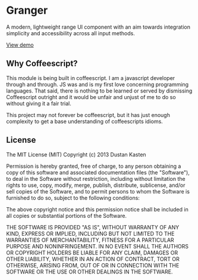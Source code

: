 # Granger

A modern, lightweight range UI component with an aim towards integration
simplicity and accessibility across all input methods.

[View demo](http://iamdustan.github.com/granger)

## Why Coffeescript?

This module is being built in coffeescript. I am a javascript developer
through and through. JS was and is my first love concerning programming
languages. That said, there is nothing to be learned or served by
dismissing Coffeescript outright and it would be unfair and unjust of me
to do so without giving it a fair trial.

This project may not forever be coffeescript, but it has just enough
complexity to get a base understanding of coffeescripts idioms.

## License

The MIT License (MIT)
Copyright (c) 2013 Dustan Kasten

Permission is hereby granted, free of charge, to any person obtaining a
copy of this software and associated documentation files (the
"Software"), to deal in the Software without restriction, including
without limitation the rights to use, copy, modify, merge, publish,
distribute, sublicense, and/or sell copies of the Software, and to
permit persons to whom the Software is furnished to do so, subject to
the following conditions:

The above copyright notice and this permission notice shall be included
in all copies or substantial portions of the Software.

THE SOFTWARE IS PROVIDED "AS IS", WITHOUT WARRANTY OF ANY KIND, EXPRESS
OR IMPLIED, INCLUDING BUT NOT LIMITED TO THE WARRANTIES OF
MERCHANTABILITY, FITNESS FOR A PARTICULAR PURPOSE AND NONINFRINGEMENT.
IN NO EVENT SHALL THE AUTHORS OR COPYRIGHT HOLDERS BE LIABLE FOR ANY
CLAIM, DAMAGES OR OTHER LIABILITY, WHETHER IN AN ACTION OF CONTRACT,
TORT OR OTHERWISE, ARISING FROM, OUT OF OR IN CONNECTION WITH THE
SOFTWARE OR THE USE OR OTHER DEALINGS IN THE SOFTWARE.

